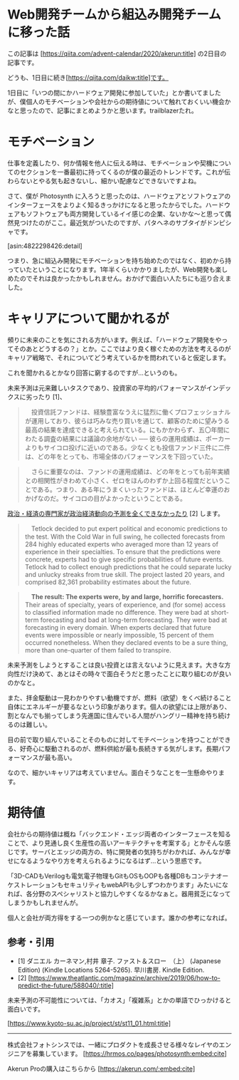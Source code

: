 # Web開発チームから組込み開発チームに移った話

この記事は [https://qiita.com/advent-calendar/2020/akerun:title] の2日目の記事です。

どうも、1日目に続き[https://qiita.com/daikw:title]です。

1日目に「いつの間にかハードウェア開発に参加していた」とか書いてましたが、僕個人のモチベーションや会社からの期待値について触れておくいい機会かなと思ったので、記事にまとめようかと思います。trailblazerたれ。

# モチベーション
仕事を定義したり、何か情報を他人に伝える時は、モチベーションや契機についてのセクションを一番最初に持ってくるのが僕の最近のトレンドです。これが伝わらないとやる気も起きないし、細かい配慮などできないですよね。

さて、僕が Photosynth に入ろうと思ったのは、ハードウェアとソフトウェアのインターフェースをよりよく知るきっかけになると思ったからでした。ハードウェアもソフトウェアも両方開発しているイイ感じの企業、ないかな〜と思って偶然見つけたのがここ。最近気がついたのですが、パタヘネのサブタイがドンピシャです。

[asin:4822298426:detail]

つまり、急に組込み開発にモチベーションを持ち始めたのではなく、初めから持っていたということになります。1年半くらいかかりましたが、Web開発も楽しめたのでそれは良かったかもしれません。おかげで面白い人たちにも巡り合えました。


# キャリアについて聞かれるが
頻りに未来のことを気にされる方がいます。例えば、「ハードウェア開発をやってそのあとどうするの？」とか。ここではより良く稼ぐための方法を考えるのがキャリア戦略で、それについてどう考えているかを問われていると仮定します。

これを聞かれるとかなり回答に窮するのですが…というのも。

未来予測は元来難しいタスクであり、投資家の平均的パフォーマンスがインデックスに劣ったり [1]、

> 　投資信託ファンドは、経験豊富なうえに猛烈に働くプロフェッショナルが運用しており、彼らは巧みな売り買いを通じて、顧客のために望みうる最高の結果を達成できると考えられている。にもかかわらず、五〇年間にわたる調査の結果には議論の余地がない ── 彼らの運用成績は、ポーカーよりもサイコロ投げに近いのである。少なくとも投信ファンド三件に二件は、どの年をとっても、市場全体のパフォーマンスを下回っていた。

> 　さらに重要なのは、ファンドの運用成績は、どの年をとっても前年実績との相関性がきわめて小さく、ゼロをほんのわずか上回る程度だということである。つまり、ある年にうまくいったファンドは、ほとんど幸運のおかげなのだ。サイコロの目がよかったということである。

[政治・経済の専門家が政治経済動向の予測を全くできなかったり](https://www.theatlantic.com/magazine/archive/2019/06/how-to-predict-the-future/588040) [2] します。

>　Tetlock decided to put expert political and economic predictions to the test. With the Cold War in full swing, he collected forecasts from 284 highly educated experts who averaged more than 12 years of experience in their specialties. To ensure that the predictions were concrete, experts had to give specific probabilities of future events. Tetlock had to collect enough predictions that he could separate lucky and unlucky streaks from true skill. The project lasted 20 years, and comprised 82,361 probability estimates about the future.

>　**The result: The experts were, by and large, horrific forecasters.** Their areas of specialty, years of experience, and (for some) access to classified information made no difference. They were bad at short-term forecasting and bad at long-term forecasting. They were bad at forecasting in every domain. When experts declared that future events were impossible or nearly impossible, 15 percent of them occurred nonetheless. When they declared events to be a sure thing, more than one-quarter of them failed to transpire.

未来予測をしようとすることは良い投資とは言えないように見えます。大きな方向性だけ決めて、あとはその時々で面白そうだと思ったことに取り組むのが良いのかなと。

また、拝金駆動は一見わかりやすい動機ですが、燃料（欲望）をくべ続けること自体にエネルギーが要るなという印象があります。個人の欲望には上限があり、割となんでも揃ってしまう先進国に住んでいる人間がハングリー精神を持ち続けるのは難しい。

目の前で取り組んでいることそのものに対してモチベーションを持つことができる、好奇心に駆動されるのが、燃料供給が最も長続きする気がします。長期パフォーマンスが最も高い。

なので、細かいキャリアは考えていません。面白そうなことを一生懸命やります。


# 期待値
会社からの期待値は概ね「バックエンド・エッジ両者のインターフェースを知ることで、より見通し良く生産性の高いアーキテクチャを考案する」とかそんな感じです。サーバとエッジの両方の、特に開発者の気持ちがわかれば、みんなが幸せになるようなやり方を考えられるようになるはず…という思惑です。

「3D-CADもVerilogも電気電子物理もGitもOSもOOPも各種DBもコンテナオーケストレーションもセキュリティもwebAPIも少しずつわかります」みたいになれば、各分野のスペシャリストと協力しやすくなるかなぁと。器用貧乏になってしまうかもしれませんが。

個人と会社が両方得をする一つの例かなと感じています。誰かの参考になれば。


## 参考・引用
- [1] ダニエル カーネマン,村井 章子. ファスト＆スロー　（上） (Japanese Edition) (Kindle Locations 5264-5265). 早川書房. Kindle Edition.
- [2] [https://www.theatlantic.com/magazine/archive/2019/06/how-to-predict-the-future/588040/:title]


未来予測の不可能性については、「カオス」「複雑系」とかの単語でひっかけると面白いです。

[https://www.kyoto-su.ac.jp/project/st/st11_01.html:title]



---

株式会社フォトシンスでは、一緒にプロダクトを成長させる様々なレイヤのエンジニアを募集しています。
[https://hrmos.co/pages/photosynth:embed:cite]


Akerun Proの購入はこちらから
[https://akerun.com/:embed:cite]
